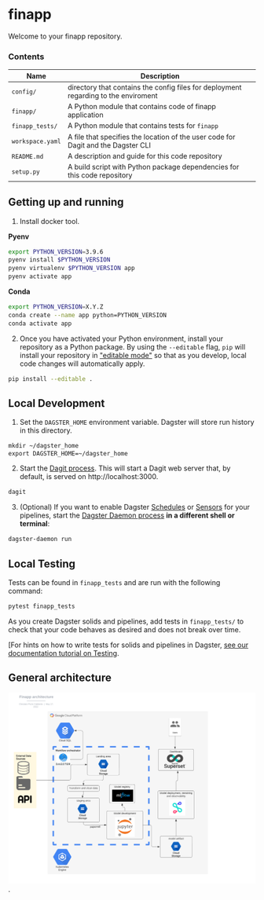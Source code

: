 # finapp

Welcome to your finapp repository.

### Contents

| Name | Description |
|-|-|
| `config/` | directory that contains the config files for deployment regarding to the enviroment |
| `finapp/` | A Python module that contains code of finapp application |
| `finapp_tests/` | A Python module that contains tests for `finapp` |
| `workspace.yaml` | A file that specifies the location of the user code for Dagit and the Dagster CLI |
| `README.md` | A description and guide for this code repository |
| `setup.py` | A build script with Python package dependencies for this code repository |

## Getting up and running

1. Install docker tool.

**Pyenv**
```bash
export PYTHON_VERSION=3.9.6
pyenv install $PYTHON_VERSION
pyenv virtualenv $PYTHON_VERSION app
pyenv activate app
```

**Conda**
```bash
export PYTHON_VERSION=X.Y.Z
conda create --name app python=PYTHON_VERSION
conda activate app
```

2. Once you have activated your Python environment, install your repository as a Python package. By
using the `--editable` flag, `pip` will install your repository in
["editable mode"](https://pip.pypa.io/en/latest/reference/pip_install/?highlight=editable#editable-installs)
so that as you develop, local code changes will automatically apply.

```bash
pip install --editable .
```

## Local Development

1. Set the `DAGSTER_HOME` environment variable. Dagster will store run history in this directory.

```base
mkdir ~/dagster_home
export DAGSTER_HOME=~/dagster_home
```

2. Start the [Dagit process](https://docs.dagster.io/overview/dagit). This will start a Dagit web
server that, by default, is served on http://localhost:3000.

```bash
dagit
```

3. (Optional) If you want to enable Dagster
[Schedules](https://docs.dagster.io/overview/schedules-sensors/schedules) or
[Sensors](https://docs.dagster.io/overview/schedules-sensors/sensors) for your pipelines, start the
[Dagster Daemon process](https://docs.dagster.io/overview/daemon#main) **in a different shell or terminal**:

```bash
dagster-daemon run
```

## Local Testing

Tests can be found in `finapp_tests` and are run with the following command:

```bash
pytest finapp_tests
```

As you create Dagster solids and pipelines, add tests in `finapp_tests/` to check that your
code behaves as desired and does not break over time.

[For hints on how to write tests for solids and pipelines in Dagster,
[see our documentation tutorial on Testing](https://docs.dagster.io/tutorial/testable).

## General architecture

![image](src/images/architecture_diagram.png).
